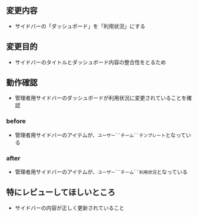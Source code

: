 ## 変更内容
- サイドバーの「ダッシュボード」を「利用状況」にする

## 変更目的
- サイドバーのタイトルとダッシュボード内容の整合性をとるため

## 動作確認
- 管理者用サイドバーのダッシュボードが利用状況に変更されていることを確認

### before
- 管理者用サイドバーのアイテムが、`ユーザー``チーム``テンプレート`となっている

### after
- 管理者用サイドバーのアイテムが、`ユーザー``チーム``利用状況`となっている

## 特にレビューしてほしいところ
- サイドバーの内容が正しく更新されていること